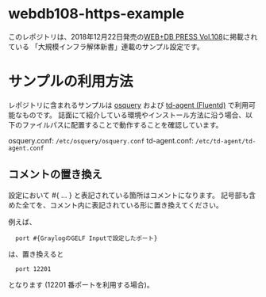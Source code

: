 # webdb108-https-example
このレポジトリは、2018年12月22日発売の[WEB+DB PRESS Vol.108](http://gihyo.jp/magazine/wdpress/archive/2018/vol108)に掲載されている 「大規模インフラ解体新書」連載のサンプル設定です。

# サンプルの利用方法
レポジトリに含まれるサンプルは [osquery](https://osquery.io/) および [td-agent (Fluentd)](https://www.fluentd.org/download) で利用可能なものです。
誌面にて紹介している環境やインストール方法に沿う場合、以下のファイルパスに配置することで動作することを確認しています。

osquery.conf: `/etc/osquery/osquery.conf`
td-agent.conf: `/etc/td-agent/td-agent.conf`

## コメントの置き換え
設定において #{ ... } と表記されている箇所はコメントになります。
記号部も含めた全てを、コメント内に表記されている形に置き換えてください。

例えば、
```
  port #{GraylogのGELF Inputで設定したポート}
```

は、置き換えると
```
  port 12201
```

となります (12201 番ポートを利用する場合)。